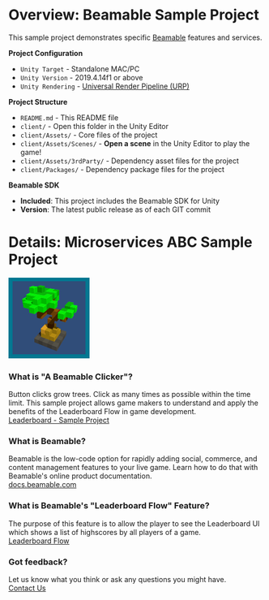 # Overview: Beamable Sample Project

This sample project demonstrates specific [Beamable](https://beamable.com/) features and services.

**Project Configuration**
* `Unity Target` - Standalone MAC/PC
* `Unity Version` - 2019.4.14f1 or above
* `Unity Rendering` - [Universal Render Pipeline (URP)](https://docs.unity3d.com/Packages/com.unity.render-pipelines.universal@10.2/manual/index.html)

**Project Structure**
* `README.md` - This README file
* `client/` - Open this folder in the Unity Editor
* `client/Assets/` - Core files of the project
* `client/Assets/Scenes/` - **Open a scene** in the Unity Editor to play the game!
* `client/Assets/3rdParty/` - Dependency asset files for the project
* `client/Packages/` - Dependency package files for the project

**Beamable SDK**
* **Included**: This project includes the Beamable SDK for Unity
* **Version**: The latest public release as of each GIT commit

# Details: Microservices ABC Sample Project
![Logo](client/Assets/Art/Textures/ReadMeIcon.png)

### What is "A Beamable Clicker"?
Button clicks grow trees. Click as many times as possible within 
the time limit. This sample project allows game makers to 
understand and apply the benefits of the Leaderboard Flow in 
game development.
<br>[Leaderboard - Sample Project](https://docs.beamable.com/docs/leaderboard-flow-sample)

### What is Beamable?
Beamable is the low-code option for rapidly adding social, 
commerce, and content management features to your live game. 
Learn how to do that with Beamable's online product documentation.
<br>[docs.beamable.com](https://docs.beamable.com/)

### What is Beamable's "Leaderboard Flow" Feature?
The purpose of this feature is to allow the player to see the 
Leaderboard UI which shows a list of highscores by all players of a game.
<br>[Leaderboard Flow](https://docs.beamable.com/docs/leaderboard-flow)

### Got feedback?
Let us know what you think or ask any questions you might have.
<br>[Contact Us](https://docs.beamable.com/discuss)
